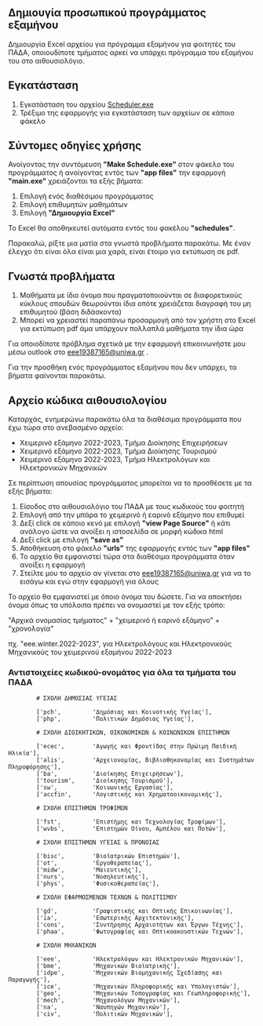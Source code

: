## Δημιουγία προσωπικού προγράμματος εξαμήνου

Δημιουργία Excel αρχείου για πρόγραμμα εξαμήνου για φοιτητές του ΠΑΔΑ,
οποιουδίποτε τμήματος αρκεί να υπάρχει πρόγραμμα του εξαμήνου του στο αιθουσιολόγιο.


## Εγκατάσταση

1. Εγκατάσταση του αρχείου [Scheduler.exe](https://github.com/VaggM/Scheduler/blob/main/Scheduler.exe)
2. Τρέξιμο της εφαρμογής για εγκατάσταση των αρχείων σε κάποιο φάκελο


## Σύντομες οδηγίες χρήσης

Ανοίγοντας την συντόμευση **"Make Schedule.exe"** στον φάκελο του προγράμματος ή
ανοίγοντας εντός των **"app files"** την εφαρμογή **"main.exe"** χρειάζονται τα εξής βήματα:

1. Επιλογή ενός διαθέσιμου προγράμματος
2. Επιλογή επιθυμητών μαθημάτων
3. Επιλογή **"Δημιουργία Excel"**

Το Excel θα αποθηκευτεί αυτόματα εντός του φακέλου **"schedules"**.

Παρακαλώ, ρίξτε μια ματία στα γνωστά προβλήματα παρακάτω.
Με έναν έλεγχο ότι είναι όλα είναι μια χαρά, είναι έτοιμο για εκτύπωση σε pdf.


## Γνωστά προβλήματα

1. Μαθήματα με ίδιο όνομα που πραγματοποιούνται σε διαφορετικούς κύκλους σπουδών
   θεωρούνται ίδια οπότε χρειάζεται διαγραφή του μη επιθυμητού (βάση διδάσκοντα)
2. Μπορεί να χρειαστεί παραπάνω προσαρμογή από τον χρήστη στο Excel για εκτύπωση pdf 
   άμα υπάρχουν πολλαπλά μαθήματα την ίδια ώρα

Για οποιοδίποτε πρόβλημα σχετικά με την εφαρμογή επικοινωνήστε μου μέσω outlook στο eee19387165@uniwa.gr .

Για την προσθήκη ενός προγράμματος εξαμήνου που δεν υπάρχει, τα βήματα φαίνονται παρακάτω.


## Αρχείο κώδικα αιθουσιολογίου

Καταρχάς, ενημερώνω παρακάτω όλα τα διαθέσιμα προγράμματα που έχω τώρα στο ανεβασμένο αρχείο:

* Χειμερινό εξάμηνο 2022-2023, Τμήμα Διοίκησης Επιχειρήσεων
* Χειμερινό εξάμηνο 2022-2023, Τμήμα Διοίκησης Τουρισμού
* Χειμερινό εξάμηνο 2022-2023, Τμήμα Ηλεκτρολόγων και Ηλεκτρονικών Μηχανικών

Σε περίπτωση απουσίας προγράμματος μπορείται να το προσθέσετε με τα εξής βήματα:

1. Είσοδος στο αιθουσιολόγιο του ΠΑΔΑ με τους κωδικούς του φοιτητή
2. Επιλογή από την μπάρα το χειμερινό ή εαρινό εξάμηνο που επιθυμεί
3. Δεξί click σε κάποιο κενό με επιλογή **"view Page Source"** ή κάτι ανάλογο 
   ώστε να ανοίξει η ιστοσελίδα σε μορφή κώδικα html
4. Δεξί click με επιλογή **"save as"**
5. Αποθήκευση στο φάκελο **"urls"** της εφαρμογής εντός των **"app files"**
6. Το αρχείο θα εμφανιστεί τώρα στα διαθέσιμα προγράμματα όταν ανοίξει η εφαρμογή
7. Στείλτε μου το αρχείο αν γίνεται στο eee19387165@uniwa.gr για να το εισάγω 
και εγώ στην εφαρμογή για όλους

Το αρχείο θα εμφανιστεί με όποιο όνομα του δώσετε. Για να αποκτήσει όνομα 
όπως τα υπόλοιπα πρέπει να ονομαστεί με τον εξής τρόπο:

"Αρχικά ονομασίας τμήματος" + "χειμερινό ή εαρινό εξάμηνο" + "χρονολογία"

πχ. "eee.winter.2022-2023", για Ηλεκτρολόγους και Ηλεκτρονικούς Μηχανικούς 
του χειμερινού εξαμήνου 2022-2023


### Αντιστοιχείες κωδικού-ονομάτος για όλα τα τμήματα του ΠΑΔΑ

            # ΣΧΟΛΗ ΔΗΜΟΣΙΑΣ ΥΓΕΙΑΣ

            ['pch',         'Δημόσιας και Κοινοτικής Υγείας'],
            ['php',         'Πολιτικών Δημόσιας Υγείας'],

            # ΣΧΟΛΗ ΔΙΟΙΚΗΤΙΚΩΝ, ΟΙΚΟΝΟΜΙΚΩΝ & ΚΟΙΝΩΝΙΚΩΝ ΕΠΙΣΤΗΜΩΝ

            ['ecec',        'Αγωγής και Φροντίδας στην Πρώιμη Παιδική Ηλικία'],
            ['alis',        'Αρχειονομίας, Βιβλιοθηκονομίας και Συστημάτων Πληροφόρησης'],
            ['ba',          'Διοίκησης Επιχειρήσεων'],
            ['tourism',     'Διοίκησης Τουρισμού'],
            ['sw',          'Κοινωνικής Εργασίας'],
            ['accfin',      'Λογιστικής και Χρηματοοικονομικής'],

            # ΣΧΟΛΗ ΕΠΙΣΤΗΜΩΝ ΤΡΟΦΙΜΩΝ

            ['fst',         'Επιστήμης και Τεχνολογίας Τροφίμων'],
            ['wvbs',        'Επιστημών Οίνου, Αμπέλου και Ποτών'],

            # ΣΧΟΛΗ ΕΠΙΣΤΗΜΩΝ ΥΓΕΙΑΣ & ΠΡΟΝΟΙΑΣ

            ['bisc',        'Βιοϊατρικών Επιστημών'],
            ['ot',          'Εργοθεραπείας'],
            ['midw',        'Μαιευτικής'],
            ['nurs',        'Νοσηλευτικής'],
            ['phys',        'Φυσικοθεραπείας'],

            # ΣΧΟΛΗ ΕΦΑΡΜΟΣΜΕΝΩΝ ΤΕΧΝΩΝ & ΠΟΛΙΤΙΣΜΟΥ

            ['gd',          'Γραφιστικής και Οπτικής Επικοινωνίας'],
            ['ia',          'Εσωτερικής Αρχιτεκτονικής'],
            ['cons',        'Συντήρησης Αρχαιοτήτων και Έργων Τέχνης'],
            ['phaa',        'Φωτογραφίας και Οπτικοακουστικών Τεχνών'],

            # ΣΧΟΛΗ ΜΗΧΑΝΙΚΩΝ

            ['eee',         'Ηλεκτρολόγων και Ηλεκτρονικών Μηχανικών'],
            ['bme',         'Μηχανικών Βιοϊατρικής'],
            ['idpe',        'Μηχανικών Βιομηχανικής Σχεδίασης και Παραγωγής'],
            ['ice',         'Μηχανικών Πληροφορικής και Υπολογιστών'],
            ['geo',         'Μηχανικών Τοπογραφίας και Γεωπληροφορικής'],
            ['mech',        'Μηχανολόγων Μηχανικών'],
            ['na',          'Ναυπηγών Μηχανικών'],
            ['civ',         'Πολιτικών Μηχανικών'],

